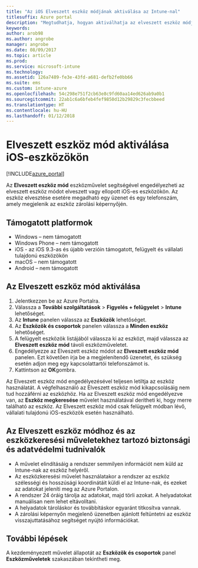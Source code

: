 ```yaml
---
title: "Az iOS Elveszett eszköz módjának aktiválása az Intune-nal"
titlesuffix: Azure portal
description: "Megtudhatja, hogyan aktiválhatja az elveszett eszköz módját az elveszett vagy ellopott iOS-eszközökön az Intune használatával.”"
keywords: 
author: arob98
ms.author: angrobe
manager: angrobe
ms.date: 08/09/2017
ms.topic: article
ms.prod: 
ms.service: microsoft-intune
ms.technology: 
ms.assetid: 126a7489-fe3e-43fd-a681-defb2fe0bb66
ms.suite: ems
ms.custom: intune-azure
ms.openlocfilehash: 54c298e751f2cb63e8c9fd60aa14ed626ab9a0b1
ms.sourcegitcommit: 22ab1c6a6bfeb4fef9850d12b29829c3fecbbeed
ms.translationtype: HT
ms.contentlocale: hu-HU
ms.lasthandoff: 01/12/2018
---
```

# <a name="activate-lost-mode-on-ios-devices"></a>Elveszett eszköz mód aktiválása iOS-eszközökön


[!INCLUDE[azure_portal](./includes/azure_portal.md)]

Az **Elveszett eszköz mód** eszközművelet segítségével engedélyezheti az elveszett eszköz módot elveszett vagy ellopott iOS-es eszközökön. Az eszköz elvesztése esetére megadható egy üzenet és egy telefonszám, amely megjelenik az eszköz zárolási képernyőjén.

## <a name="supported-platforms"></a>Támogatott platformok

- Windows – nem támogatott
- Windows Phone – nem támogatott
- iOS - az iOS 9.3-as és újabb verzióin támogatott, felügyelt és vállalati tulajdonú eszközökön
- macOS – nem támogatott
- Android – nem támogatott

## <a name="how-to-activate-lost-mode"></a>Az Elveszett eszköz mód aktiválása

1. Jelentkezzen be az Azure Portalra.
2. Válassza a **További szolgáltatások** > **Figyelés + felügyelet** > **Intune** lehetőséget.
3. Az **Intune** panelen válassza az **Eszközök** lehetőséget.
4. Az **Eszközök és csoportok** panelen válassza a **Minden eszköz** lehetőséget.
5. A felügyelt eszközök listájából válassza ki az eszközt, majd válassza az **Elveszett eszköz mód** távoli eszközműveletet.
6. Engedélyezze az Elveszett eszköz módot az **Elveszett eszköz mód** panelen. Ezt követően írja be a megjelenítendő üzenetet, és szükség esetén adjon meg egy kapcsolattartói telefonszámot is.
7. Kattintson az **OK**gombra.

Az Elveszett eszköz mód engedélyezésével teljesen letiltja az eszköz használatát. A végfelhasználó az Elveszett eszköz mód kikapcsolásáig nem tud hozzáférni az eszközhöz. Ha az Elveszett eszköz mód engedélyezve van, az **Eszköz megkeresése** művelet használatával derítheti ki, hogy merre található az eszköz.
Az Elveszett eszköz mód csak felügyelt módban lévő, vállalati tulajdonú iOS-eszközök esetén használható.

## <a name="security-and-privacy-information-for-the-lost-mode-and-locate-device-actions"></a>Az Elveszett eszköz módhoz és az eszközkeresési műveletekhez tartozó biztonsági és adatvédelmi tudnivalók
- A művelet elindításáig a rendszer semmilyen információt nem küld az Intune-nak az eszköz helyéről.
- Az eszközkeresési művelet használatakor a rendszer az eszköz szélességi és hosszúsági koordinátáit küldi el az Intune-nak, és ezeket az adatokat jeleníti meg az Azure Portalon.
- A rendszer 24 óráig tárolja az adatokat, majd törli azokat. A helyadatokat manuálisan nem lehet eltávolítani.
- A helyadatok tároláskor és továbbításkor egyaránt titkosítva vannak.
- A zárolási képernyőn megjelenő üzenetben ajánlott feltüntetni az eszköz visszajuttatásához segítséget nyújtó információkat.

## <a name="next-steps"></a>További lépések

A kezdeményezett művelet állapotát az **Eszközök és csoportok** panel **Eszközműveletek** szakaszában tekintheti meg.

